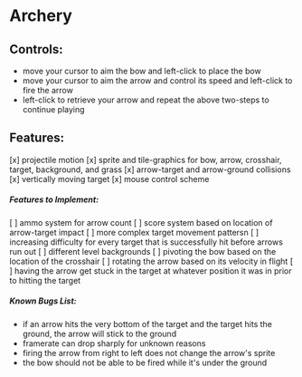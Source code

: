 # Archery

## Controls:
- move your cursor to aim the bow and left-click to place the bow
- move your cursor to aim the arrow and control its speed and left-click to fire the arrow
- left-click to retrieve your arrow and repeat the above two-steps to continue playing

## Features:
[x] projectile motion 
[x] sprite and tile-graphics for bow, arrow, crosshair, target, background, and grass
[x] arrow-target and arrow-ground collisions
[x] vertically moving target
[x] mouse control scheme

##### Features to Implement:
[ ] ammo system for arrow count
[ ] score system based on location of arrow-target impact
[ ] more complex target movement pattersn
[ ] increasing difficulty for every target that is successfully hit before arrows run out
[ ] different level backgrounds
[ ] pivoting the bow based on the location of the crosshair
[ ] rotating the arrow based on its velocity in flight
[ ] having the arrow get stuck in the target at whatever position it was in prior to hitting the target

##### Known Bugs List:
- if an arrow hits the very bottom of the target and the target hits the ground, the arrow will stick to the ground
- framerate can drop sharply for unknown reasons
- firing the arrow from right to left does not change the arrow's sprite
- the bow should not be able to be fired while it's under the ground
